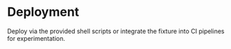 # Deployment

Deploy via the provided shell scripts or integrate the fixture into CI pipelines for experimentation.
